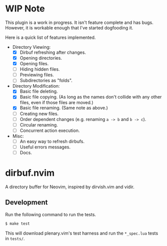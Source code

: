 # WIP Note

This plugin is a work in progress. It isn't feature complete and has bugs.
However, it is workable enough that I've started dogfooding it.

Here is a quick list of features implemented.

* Directory Viewing:
  * [x] Dirbuf refreshing after changes.
  * [x] Opening directories.
  * [x] Opening files.
  * [ ] Hiding hidden files.
  * [ ] Previewing files.
  * [ ] Subdirectories as "folds".
* Directory Modification:
  * [x] Basic file deleting.
  * [x] Basic file copying. (As long as the names don't collide with any other files,
    even if those files are moved.)
  * [x] Basic file renaming. (Same note as above.)
  * [ ] Creating new files.
  * [ ] Order dependent changes (e.g. renaming `a -> b` and `b -> c`).
  * [ ] Circular renaming.
  * [ ] Concurrent action execution.
* Misc:
  * [ ] An easy way to refresh dirbufs.
  * [ ] Useful errors messages.
  * [ ] Docs.

# dirbuf.nvim

A directory buffer for Neovim, inspired by dirvish.vim and vidir.

## Development

Run the following command to run the tests.

```sh
$ make test
```

This will download plenary.vim's test harness and run the `*_spec.lua` tests in
`tests/`.

